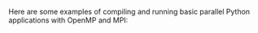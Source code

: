 Here are some examples of compiling and running basic parallel Python applications with OpenMP and MPI:
